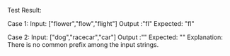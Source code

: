 Test Result:

Case 1:
Input: ["flower","flow","flight"]
Output :"fl"
Expected: "fl"

Case 2:
Input: ["dog","racecar","car"]
Output :""
Expected: ""
Explanation: There is no common prefix among the input strings.


